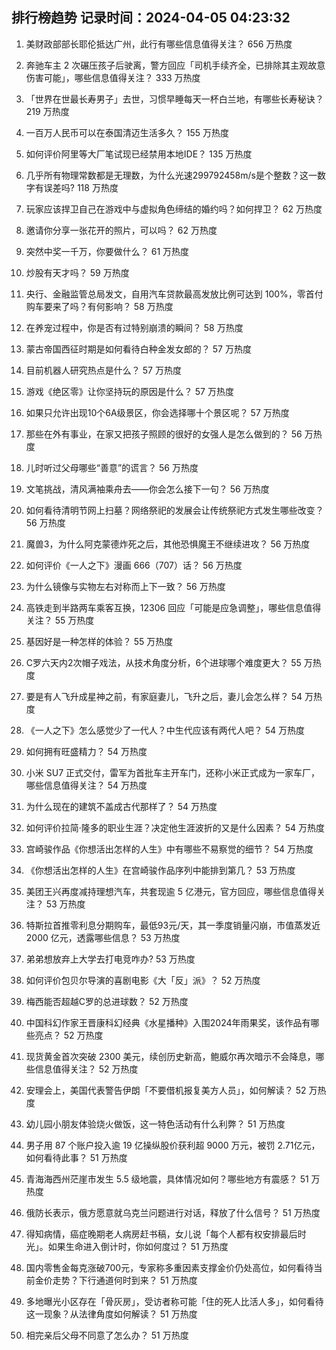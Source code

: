 
## 排行榜趋势 记录时间：2024-04-05 04:23:32
  
  1. 美财政部部长耶伦抵达广州，此行有哪些信息值得关注？ 656 万热度
    
  2. 奔驰车主 2 次碾压孩子后驶离，警方回应「司机手续齐全，已排除其主观故意伤害可能」，哪些信息值得关注？ 333 万热度
    
  3. 「世界在世最长寿男子」去世，习惯早睡每天一杯白兰地，有哪些长寿秘诀？ 219 万热度
    
  4. 一百万人民币可以在泰国清迈生活多久？ 155 万热度
    
  5. 如何评价阿里等大厂笔试现已经禁用本地IDE？ 135 万热度
    
  6. 几乎所有物理常数都是无理数，为什么光速299792458m/s是个整数？这一数字有误差吗? 118 万热度
    
  7. 玩家应该捍卫自己在游戏中与虚拟角色缔结的婚约吗？如何捍卫？ 62 万热度
    
  8. 邀请你分享一张花开的照片，可以吗？ 62 万热度
    
  9. 突然中奖一千万，你要做什么？ 61 万热度
    
  10. 炒股有天才吗？ 59 万热度
    
  11. 央行、金融监管总局发文，自用汽车贷款最高发放比例可达到 100%，零首付购车要来了吗？有何影响？ 58 万热度
    
  12. 在养宠过程中，你是否有过特别崩溃的瞬间？ 58 万热度
    
  13. 蒙古帝国西征时期是如何看待白种金发女郎的？ 57 万热度
    
  14. 目前机器人研究热点是什么？ 57 万热度
    
  15. 游戏《绝区零》让你坚持玩的原因是什么？ 57 万热度
    
  16. 如果只允许出现10个6A级景区，你会选择哪十个景区呢？ 57 万热度
    
  17. 那些在外有事业，在家又把孩子照顾的很好的女强人是怎么做到的？ 56 万热度
    
  18. 儿时听过父母哪些“善意”的谎言？ 56 万热度
    
  19. 文笔挑战，清风满袖乘舟去——你会怎么接下一句？ 56 万热度
    
  20. 如何看待清明节网上扫墓？网络祭祀的发展会让传统祭祀方式发生哪些改变？ 56 万热度
    
  21. 魔兽3，为什么阿克蒙德炸死之后，其他恐惧魔王不继续进攻？ 56 万热度
    
  22. 如何评价《一人之下》漫画 666（707）话？ 56 万热度
    
  23. 为什么镜像与实物左右对称而上下一致？ 56 万热度
    
  24. 高铁走到半路两车乘客互换，12306 回应「可能是应急调整」，哪些信息值得关注？ 55 万热度
    
  25. 基因好是一种怎样的体验？ 55 万热度
    
  26. C罗六天内2次帽子戏法，从技术角度分析，6个进球哪个难度更大？ 55 万热度
    
  27. 要是有人飞升成星神之前，有家庭妻儿，飞升之后，妻儿会怎么样？ 54 万热度
    
  28. 《一人之下》怎么感觉少了一代人？中生代应该有两代人吧？ 54 万热度
    
  29. 如何拥有旺盛精力？ 54 万热度
    
  30. 小米 SU7 正式交付，雷军为首批车主开车门，还称小米正式成为一家车厂，哪些信息值得关注？ 54 万热度
    
  31. 为什么现在的建筑不盖成古代那样了？ 54 万热度
    
  32. 如何评价拉简·隆多的职业生涯？决定他生涯波折的又是什么因素？ 54 万热度
    
  33. 宫崎骏作品《你想活出怎样的人生》中有哪些不易察觉的细节？ 54 万热度
    
  34. 《你想活出怎样的人生》在宫崎骏作品序列中能排到第几？ 53 万热度
    
  35. 美团王兴再度减持理想汽车，共套现逾 5 亿港元，官方回应，哪些信息值得关注？ 53 万热度
    
  36. 特斯拉首推零利息分期购车，最低93元/天，其一季度销量闪崩，市值蒸发近 2000 亿元，透露哪些信息？ 53 万热度
    
  37. 弟弟想放弃上大学去打电竞咋办? 53 万热度
    
  38. 如何评价包贝尔导演的喜剧电影《大「反」派》？ 52 万热度
    
  39. 梅西能否超越C罗的总进球数？ 52 万热度
    
  40. 中国科幻作家王晋康科幻经典《水星播种》入围2024年雨果奖，该作品有哪些亮点？ 52 万热度
    
  41. 现货黄金首次突破 2300 美元，续创历史新高，鲍威尔再次暗示不会降息，哪些信息值得关注？ 52 万热度
    
  42. 安理会上，美国代表警告伊朗「不要借机报复美方人员」，如何解读？ 52 万热度
    
  43. 幼儿园小朋友体验烧火做饭，这一特色活动有什么利弊？ 51 万热度
    
  44. 男子用 87 个账户投入逾 19 亿操纵股价获利超 9000 万元，被罚 2.71亿元，如何看待此事？ 51 万热度
    
  45. 青海海西州茫崖市发生 5.5 级地震，具体情况如何？哪些地方有震感？ 51 万热度
    
  46. 俄防长表示，俄方愿意就乌克兰问题进行对话，释放了什么信号？ 51 万热度
    
  47. 得知病情，癌症晚期老人病房赶书稿，女儿说「每个人都有权安排最后时光」。如果生命进入倒计时，你如何度过？ 51 万热度
    
  48. 国内零售金每克涨破700元，专家称多重因素支撑金价仍处高位，如何看待当前金价走势？下行通道何时到来？ 51 万热度
    
  49. 多地曝光小区存在「骨灰房」，受访者称可能「住的死人比活人多」，如何看待这一现象？从法律角度如何解读？ 51 万热度
    
  50. 相完亲后父母不同意了怎么办？ 51 万热度
    